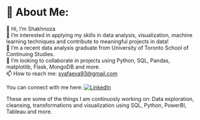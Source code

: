 # 💫 About Me:
👋 Hi, I’m Shakhnoza<br>👀 I’m interested in applying my skills in data analysis, visualization, machine learning techniques and contribute to meaningful projects in data!<br>🌱 I’m a recent data analysis graduate from University of Toronto School of Continuing Studies. <br>💞️ I’m looking to collaborate in projects using Python, SQL, Pandas, matplotlib, Flask, MongoDB and more.<br>📫 How to reach me: svafaeva93@gmail.com<br>

You can connect with me here: 
[![LinkedIn](https://img.shields.io/badge/LinkedIn-%230077B5.svg?logo=linkedin&logoColor=white)](https://linkedin.com/in/www.linkedin.com/in/shakhnoza-vafaeva) 

These are some of the things I am continuosly working on: 
Data exploration, cleansing, transformations and visualization using SQL, Python, PowerBI, Tableau and more. 


